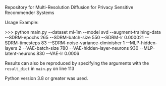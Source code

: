 Repository for Multi-Resolution Diffusion for Privacy Sensitive Recommender Systems



Usage Example:

\>\>\> python main.py --dataset ml-1m --model svd --augment-training-data --SDRM-epochs 265 --SDRM-batch-size 550 --SDRM-lr 0.000021 --SDRM-timesteps 83 --SDRM-noise-variance-diminisher 1 --MLP-hidden-layers 2 --VAE-batch-size 780 --VAE-hidden-layer-neurons 930 --MLP-latent-neurons 830 --VAE-lr 0.0006

Results can also be reproduced by specifying the arguments with the `result_dict` in `main.py` on line 113

Python version 3.8 or greater was used. 
